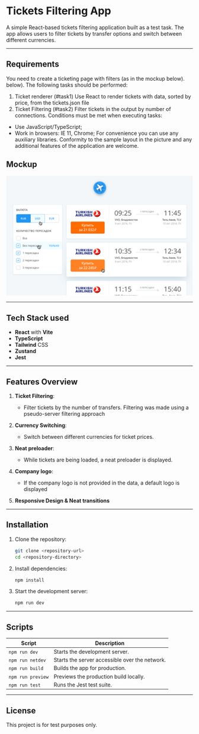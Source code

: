 # Tickets Filtering App

A simple React-based tickets filtering application built as a test task. The app allows users to filter tickets by transfer options and switch between different currencies.

---

## Requirements


You need to create a ticketing page with filters (as in the mockup below).
below).
The following tasks should be performed:
1. Ticket renderer (#task1)
   Use React to render tickets with data,
   sorted by price, from the tickets.json file
2. Ticket Filtering (#task2)
   Filter tickets in the output by number of connections.
   Conditions must be met when executing tasks:
- Use JavaScript/TypeScript;
- Work in browsers: IE 11, Chrome;
  For convenience you can use any auxiliary
  libraries. Conformity to the sample layout in the picture and
  any additional features of the application are welcome.

## Mockup
![Design Sample](public/design-sample.png)


---

## Tech Stack used

- **React** with **Vite**
- **TypeScript**
- **Tailwind** CSS
- **Zustand**
- **Jest**

---

## Features Overview

1. **Ticket Filtering**:
   - Filter tickets by the number of transfers. Filtering was made using a pseudo-server filtering approach

2. **Currency Switching**:
   - Switch between different currencies for ticket prices.

3. **Neat preloader**:
   - While tickets are being loaded, a neat preloader is displayed.

4. **Company logo**:
   - If the company logo is not provided in the data, a default logo is displayed

5. **Responsive Design & Neat transitions**

---

## Installation

1. Clone the repository:
   ```bash
   git clone <repository-url>
   cd <repository-directory>
   ```

2. Install dependencies:
   ```bash
   npm install
   ```

3. Start the development server:
   ```bash
   npm run dev
   ```

---

## Scripts

| Script           | Description                                     |
|------------------|-------------------------------------------------|
| `npm run dev`    | Starts the development server.                  |
| `npm run netdev` | Starts the server accessible over the network.  |
| `npm run build`  | Builds the app for production.                  |
| `npm run preview`| Previews the production build locally.          |
| `npm run test`   | Runs the Jest test suite.                       |


---

## License

This project is for test purposes only.
